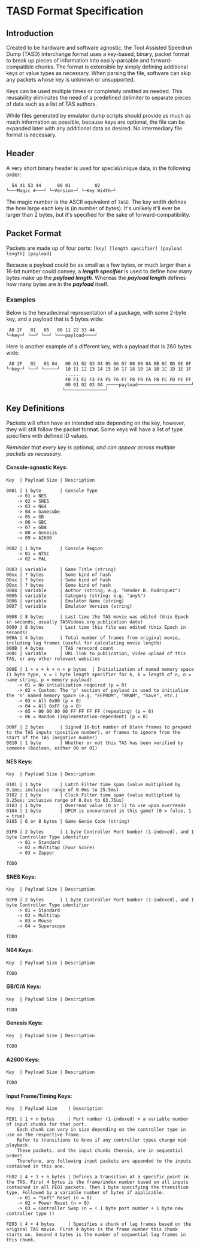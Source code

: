 # TASD Format Specification
## Introduction
Created to be hardware and software agnostic, the Tool Assisted Speedrun Dump (TASD) interchange format uses a key-based, binary, packet format to break up pieces of information into easily-parsable and forward-compatible chunks. The format is extensible by simply defining additional keys or value types as necessary. When parsing the file, software can skip any packets whose key is unknown or unsupported.

Keys can be used multiple times or completely omitted as needed. This reusability eliminates the need of a predefined delimiter to separate pieces of data such as a list of TAS authors.

While files generated by emulator dump scripts should provide as much as much information as possible, because keys are optional, the file can be expanded later with any additional data as desired. No intermediary file format is necessary.

## Header
A very short binary header is used for special/unique data, in the following order:
```
  54 41 53 44      00 01         02
└───Magic #───┘ └─Version─┘ └─Key Width─┘
```
The magic number is the ASCII equivalent of `TASD`. The key width defines the how large each key is (in number of bytes). It's unlikely it'll ever be larger than 2 bytes, but it's specified for the sake of forward-compatibility.

## Packet Format
Packets are made up of four parts: `[key] [length specifier] [payload length] [payload]`

Because a payload could be as small as a few bytes, or much larger than a 16-bit number could convey, a _**length specifier**_ is used to define how many bytes make up the _**payload length**_. Whereas the _**payload length**_ defines how many bytes are in the _**payload**_ itself.

### Examples
Below is the hexadecimal representation of a package, with some 2-byte key, and a payload that is 5 bytes wide:
```
 A8 2F   01   05   00 11 22 33 44
└─key─┘ └──┘ └──┘ └───payload────┘
```
Here is another example of a different key, with a payload that is 260 bytes wide:
```
 A8 2F   02   01 04   00 01 02 03 04 05 06 07 08 09 0A 0B 0C 0D 0E 0F
└─key─┘ └──┘ └─────┘  10 11 12 13 14 15 16 17 18 19 1A 1B 1C 1D 1E 1F
                      ......
                      F0 F1 F2 F3 F4 F5 F6 F7 F8 F9 FA FB FC FD FE FF
                      00 01 02 03 04 ┌────payload────────────────────┘
                     └───────────────┘
```

## Key Definitions
Packets will often have an intended size depending on the key, however, they will still follow the packet format. Some keys will have a list of type specifiers with defined ID values. 

_Reminder that every key is optional, and can appear across multiple packets as necessary._

#### Console-agnostic Keys:
```
Key  | Payload Size | Description

0001 | 1 byte       | Console Type
    -> 01 = NES
    -> 02 = SNES
    -> 03 = N64
    -> 04 = Gamecube
    -> 05 = GB
    -> 06 = GBC
    -> 07 = GBA
    -> 08 = Genesis
    -> 09 = A2600

0002 | 1 byte       | Console Region
    -> 01 = NTSC
    -> 02 = PAL

0003 | variable     | Game Title (string)
00xx | ? bytes      | Some kind of hash
00xx | ? bytes      | Some kind of hash
00xx | ? bytes      | Some kind of hash
0004 | variable     | Author (string; e.g. "Bender B. Rodriguez")
0005 | variable     | Category (string; e.g. "any%")
0006 | variable     | Emulator Name (string)
0007 | variable     | Emulator Version (string)

0008 | 8 bytes      | Last time the TAS movie was edited (Unix Epoch in seconds; usually TASVideos.org publication date)
0009 | 8 bytes      | Last time this file was edited (Unix Epoch in seconds)
000A | 4 bytes      | Total number of frames from original movie, including lag frames (useful for calculating movie length)
000B | 4 bytes      | TAS rerecord count
000C | variable     | URL link to publication, video upload of this TAS, or any other relevant websites

000E | 1 + v + k + n + p bytes  | Initialization of named memory space (1 byte type, v = 1 byte length specifier for k, k = length of n, n = name string, p = memory payload)
    -> 01 = No intialization required (p = 0)
    -> 02 = Custom: The 'p' section of payload is used to initialize the 'n' named memory space (e.g. "EEPROM", "WRAM", "Save", etc.)
    -> 03 = All 0x00 (p = 0)
    -> 04 = All 0xFF (p = 0)
    -> 05 = 00 00 00 00 FF FF FF FF (repeating) (p = 0)
    -> 06 = Random (implementation-dependent) (p = 0)

000F | 2 bytes      | Signed 16-bit number of blank frames to prepend to the TAS inputs (positive number), or frames to ignore from the start of the TAS (negative number)
0010 | 1 byte       | Whether or not this TAS has been verified by someone (boolean, either 00 or 01)
```

#### NES Keys:
```
Key  | Payload Size | Description

0101 | 1 byte 		| Latch Filter time span (value multiplied by 0.1ms; inclusive range of 0.0ms to 25.5ms)
0102 | 1 byte		| Clock Filter time span (value multiplied by 0.25us; inclusive range of 0.0us to 63.75us)
0103 | 1 byte		| Overread value (0 or 1) to use upon overreads
0104 | 1 byte		| DPCM is encountered in this game? (0 = false, 1 = true)
0105 | 6 or 8 bytes | Game Genie Code (string)

01F0 | 2 bytes		| 1 byte Controller Port Number (1-indexed), and 1 byte Controller Type identifier
	-> 01 = Standard
	-> 02 = Multitap (Four Score)
	-> 03 = Zapper

TODO
```

#### SNES Keys:
```
Key  | Payload Size | Description

02F0 | 2 bytes		| 1 byte Controller Port Number (1-indexed), and 1 byte Controller Type identifier
	-> 01 = Standard
	-> 02 = Multitap
	-> 03 = Mouse
	-> 04 = Superscope

TODO
```

#### N64 Keys:
```
Key  | Payload Size | Description

TODO
```

#### GB/C/A Keys:
```
Key  | Payload Size | Description

TODO
```

#### Genesis Keys:
```
Key  | Payload Size | Description

TODO
```

#### A2600 Keys:
```
Key  | Payload Size | Description

TODO
```

#### Input Frame/Timing Keys:
```
Key  | Payload Size    | Description

FE01 | 1 + n bytes     | Port number (1-indexed) + a variable number of input chunks for that port.
    Each chunk can vary in size depending on the controller type in use on the respective frame.
    Refer to transitions to know if any controller types change mid-playback.
    These packets, and the input chunks therein, are in sequential order!
    Therefore, any following input packets are appended to the inputs contained in this one.

FE02 | 4 + 1 + n bytes | Defines a transition at a specific point in the TAS. First 4 bytes is the frame/index number based on all inputs contained in all FE01 packets. Then 1 byte specifying the transition type. Followed by a variable number of bytes if applicable.
    -> 01 = "Soft" Reset (n = 0)
    -> 02 = Power Reset (n = 0)
    -> 03 = Controller Swap (n = ( 1 byte port number + 1 byte new controller type ))

FE03 | 4 + 4 bytes     | Specifies a chunk of lag frames based on the original TAS movie. First 4 bytes is the frame number this chunk starts on. Second 4 bytes is the number of sequential lag frames in this chunk.

```
